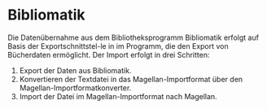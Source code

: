 # Bibliomatik

Die Datenübernahme aus dem Bibliotheksprogramm Bibliomatik erfolgt auf Basis der Exportschnittstel-le in im Programm, die den Export von Bücherdaten ermöglicht.
Der Import erfolgt in drei Schritten:
1.	Export der Daten aus Bibliomatik.
2.	Konvertieren der Textdatei in das Magellan-Importformat über den Magellan-Importformatkonverter.
3.	Import der Datei im Magellan-Importformat nach Magellan.
